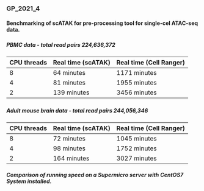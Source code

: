 ### GP_2021_4
####
#### Benchmarking of scATAK for pre-processing tool for single-cel ATAC-seq data.
#####
##### PBMC data - total read pairs 224,636,372
#####
| CPU threads | Real time (scATAK) | Real time (Cell Ranger) |
|-------------|--------------------|-------------------------|
|      8      |      64 minutes    |       1171 minutes      |
|      4      |      81 minutes    |       1955 minutes      |
|      2      |     139 minutes    |       3456 minutes      |
#####
#####
##### Adult mouse brain data - total read pairs 244,056,346
#####
| CPU threads | Real time (scATAK) | Real time (Cell Ranger) |
|-------------|--------------------|-------------------------|
|      8      |      72 minutes    |       1045 minutes      |
|      4      |      98 minutes    |       1752 minutes      |
|      2      |     164 minutes    |       3027 minutes      |
##### Comparison of running speed on a Supermicro server with CentOS7 System installed.
